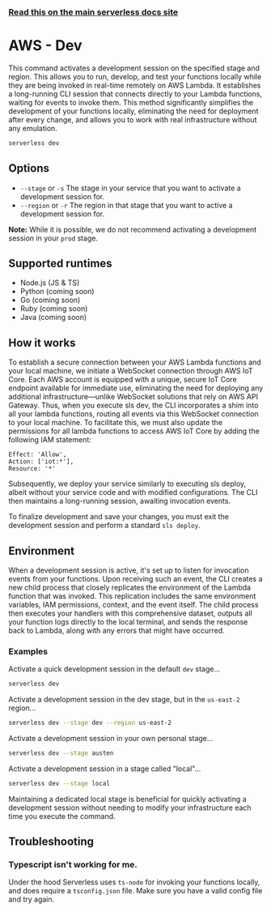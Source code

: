 <!--
title: Serverless Framework Commands - AWS Lambda - Dev
description: The dev command enables real-time, local development and testing of AWS Lambda functions without frequent redeployments or the need for emulation.
short_title: Commands - Dev
keywords:
  [
    'Serverless',
    'Framework',
    'AWS',
    'Lambda',
    'Dev',
    'Local Development',
    'Serverless CLI',
    'AWS Lambda Testing',
    'AWS IoT Core',
  ]
-->

<!-- DOCS-SITE-LINK:START automatically generated  -->

### [Read this on the main serverless docs site](https://www.serverless.com/framework/docs/providers/aws/cli-reference/dev)

<!-- DOCS-SITE-LINK:END -->

# AWS - Dev

This command activates a development session on the specified stage and region. This allows you to run, develop, and test your functions locally while they are being invoked in real-time remotely on AWS Lambda. It establishes a long-running CLI session that connects directly to your Lambda functions, waiting for events to invoke them. This method significantly simplifies the development of your functions locally, eliminating the need for deployment after every change, and allows you to work with real infrastructure without any emulation.

```bash
serverless dev
```

## Options

- `--stage` or `-s` The stage in your service that you want to activate a development session for.
- `--region` or `-r` The region in that stage that you want to active a development session for.

**Note:** While it is possible, we do not recommend activating a development session in your `prod` stage.

## Supported runtimes

- Node.js (JS & TS)
- Python (coming soon)
- Go (coming soon)
- Ruby (coming soon)
- Java (coming soon)

## How it works

To establish a secure connection between your AWS Lambda functions and your local machine, we initiate a WebSocket connection through AWS IoT Core. Each AWS account is equipped with a unique, secure IoT Core endpoint available for immediate use, eliminating the need for deploying any additional infrastructure—unlike WebSocket solutions that rely on AWS API Gateway. Thus, when you execute sls dev, the CLI incorporates a shim into all your lambda functions, routing all events via this WebSocket connection to your local machine. To facilitate this, we must also update the permissions for all lambda functions to access AWS IoT Core by adding the following IAM statement:

```
Effect: 'Allow',
Action: ['iot:*'],
Resource: '*'
```

Subsequently, we deploy your service similarly to executing sls deploy, albeit without your service code and with modified configurations. The CLI then maintains a long-running session, awaiting invocation events.

To finalize development and save your changes, you must exit the development session and perform a standard `sls deploy`.

## Environment

When a development session is active, it's set up to listen for invocation events from your functions. Upon receiving such an event, the CLI creates a new child process that closely replicates the environment of the Lambda function that was invoked. This replication includes the same environment variables, IAM permissions, context, and the event itself. The child process then executes your handlers with this comprehensive dataset, outputs all your function logs directly to the local terminal, and sends the response back to Lambda, along with any errors that might have occurred.

### Examples

Activate a quick development session in the default `dev` stage...

```bash
serverless dev
```

Activate a development session in the dev stage, but in the `us-east-2` region...

```bash
serverless dev --stage dev --region us-east-2

```

Activate a development session in your own personal stage...

```bash
serverless dev --stage austen

```

Activate a development session in a stage called "local"...

```bash
serverless dev --stage local
```

Maintaining a dedicated local stage is beneficial for quickly activating a development session without needing to modify your infrastructure each time you execute the command.

## Troubleshooting

### Typescript isn't working for me.

Under the hood Serverless uses `ts-node` for invoking your functions locally, and does require a `tsconfig.json` file. Make sure you have a valid config file and try again.

